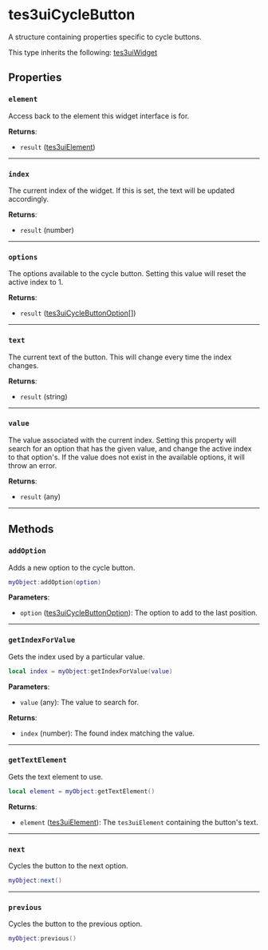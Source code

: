 # tes3uiCycleButton
<div class="search_terms" style="display: none">tes3uicyclebutton, cyclebutton</div>

<!---
	This file is autogenerated. Do not edit this file manually. Your changes will be ignored.
	More information: https://github.com/MWSE/MWSE/tree/master/docs
-->

A structure containing properties specific to cycle buttons.

This type inherits the following: [tes3uiWidget](../../types/tes3uiWidget)
## Properties

### `element`
<div class="search_terms" style="display: none">element</div>

Access back to the element this widget interface is for.

**Returns**:

* `result` ([tes3uiElement](../../types/tes3uiElement))

***

### `index`
<div class="search_terms" style="display: none">index</div>

The current index of the widget. If this is set, the text will be updated accordingly.

**Returns**:

* `result` (number)

***

### `options`
<div class="search_terms" style="display: none">options</div>

The options available to the cycle button. Setting this value will reset the active index to 1.

**Returns**:

* `result` ([tes3uiCycleButtonOption](../../types/tes3uiCycleButtonOption)[])

***

### `text`
<div class="search_terms" style="display: none">text</div>

The current text of the button. This will change every time the index changes.

**Returns**:

* `result` (string)

***

### `value`
<div class="search_terms" style="display: none">value</div>

The value associated with the current index. Setting this property will search for an option that has the given value, and change the active index to that option's. If the value does not exist in the available options, it will throw an error.

**Returns**:

* `result` (any)

***

## Methods

### `addOption`
<div class="search_terms" style="display: none">addoption, option</div>

Adds a new option to the cycle button.

```lua
myObject:addOption(option)
```

**Parameters**:

* `option` ([tes3uiCycleButtonOption](../../types/tes3uiCycleButtonOption)): The option to add to the last position.

***

### `getIndexForValue`
<div class="search_terms" style="display: none">getindexforvalue, indexforvalue</div>

Gets the index used by a particular value.

```lua
local index = myObject:getIndexForValue(value)
```

**Parameters**:

* `value` (any): The value to search for.

**Returns**:

* `index` (number): The found index matching the value.

***

### `getTextElement`
<div class="search_terms" style="display: none">gettextelement, textelement</div>

Gets the text element to use.

```lua
local element = myObject:getTextElement()
```

**Returns**:

* `element` ([tes3uiElement](../../types/tes3uiElement)): The `tes3uiElement` containing the button's text.

***

### `next`
<div class="search_terms" style="display: none">next</div>

Cycles the button to the next option.

```lua
myObject:next()
```

***

### `previous`
<div class="search_terms" style="display: none">previous</div>

Cycles the button to the previous option.

```lua
myObject:previous()
```

